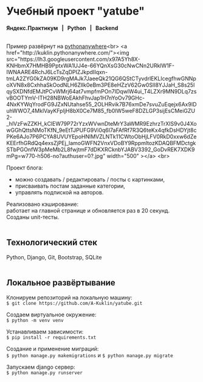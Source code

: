 # Учебный проект "yatube"<br>
<b>Яндекс.Практикум   |   Python   |   Backend</b>
<br><br>

Пример развёрнут на [pythonanywhere](http://kuklin.pythonanywhere.com/ "http://kuklin.pythonanywhere.com/")<br>
<a href="http://kuklin.pythonanywhere.com/"><img src="https://lh3.googleusercontent.com/x97A5Yh8X-KNHbmX7HMHB9PptxWA1UJ4e-66YQnXsG30cNwCNn2URklW1F-IWNAARE4RchJ6LcTsZqDPIZJkpdIIqxn-tmLA2ZYG0kZA09KD9rgMAJk7JaeeQk21QG6QStCTyvdrlEKLIcegfhwGNNpoXVN8x8CxhhaSkOodNLH6Zllk0eBm3PE8eHZzV62Gw0SlI8YJJaH_S8s25lqySXDNfdEMJtPCvWMrj64at7vmpfmPOn7IDqwlW4ui_T4LZXr9MN9DLq7zsvBOOTYmV-ITH28NBWoEAkhFhvJap1H7nYoOv79GHc-4NxKYWqYrodFG9JZxNUtahse55_2OLHRvik7B76xmDe7svuZuEqejx6Ax9IDuhWWO7_4MklVayKFpIjH8bX0Ce7M85_fb0IW5weF8DZLGP3sijEsCMeiGZU2-_hlVzFwZZKH_kClEW79P72rYzxWVwnDteMrY3aWMR9EzhrzTrXIS9v0J4XowGGhQttsNMoTKfN_9eEtTJPUFG9Vi0q6I7aFAfRf7R3Q6teKx4qfkDsHDYjt8cPKe6AJo7P6PCYA8UVUYEpoHNlMVZLNTk11CWtoObHjLFV0RkD0xxw6dZeKEErfhGRdQq4exsZjPEj_lamoGWFN2VnxVDoBY9RppmltozKDAQBFMDctgkSTbPGOnfW3pMeMb2L8fwjtmF7dDKXRCknbYJABV3392_GoDvREK7XDK9mPg=w770-h506-no?authuser=0?.jpg" width="500" ></a>
<br>

Проект блога: 
- можно создавать / редактировать /  посты с картинками, 
- присваивать постам заданные категории, 
- управлять подпиской на авторов.<br>

Реализовано кэширование:<br>
работает на главной странице и обновляется раз в 20 секунд.<br> 
Созданы unit-тесты.
<br><br>

## Технологический стек
Python, Django, Git, Bootstrap, SQLite
<br><br>

## Локальное развёртывание
Клонируем репозиторий на локальную машину:<br>
```$ git clone https://github.com/A-Kuklin/yatube.git```

 Создаем виртуальное окружение:<br>
 ```$ python -m venv venv```
 
 Устанавливаем зависимости:<br>
```$ pip install -r requirements.txt```

Создание и применение миграций:<br>
```$ python manage.py makemigrations``` и ```$ python manage.py migrate```

Запускаем django сервер:<br>
```$ python manage.py runserver```
